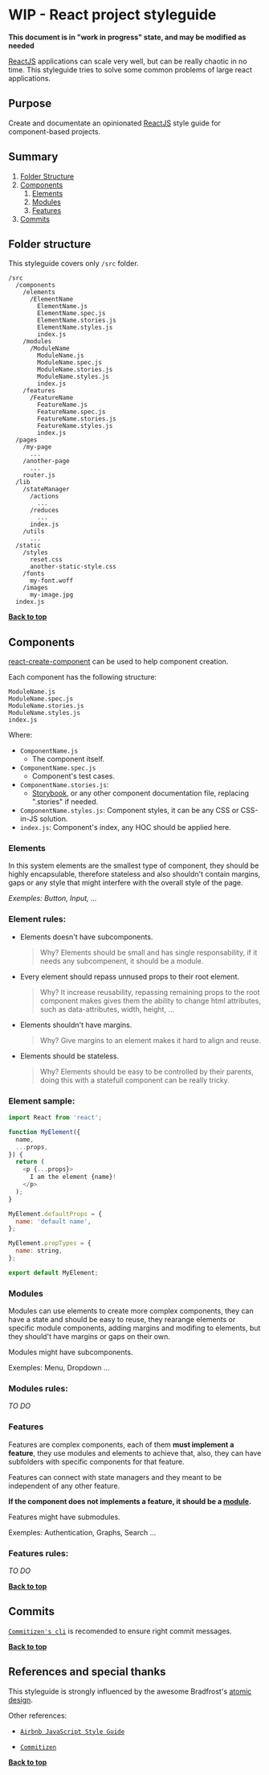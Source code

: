 # WIP - React project styleguide

**This document is in "work in progress" state, and may be modified as needed**

[ReactJS](https://reactjs.org/) applications can scale very well, but can be really chaotic in no time.
This styleguide tries to solve some common problems of large react applications.

## Purpose

Create and documentate an opinionated [ReactJS](https://reactjs.org/) style guide for component-based projects.

## Summary

1. [Folder Structure](#folder-structure)
2. [Components](#components)
    1. [Elements](#elements)
    2. [Modules](#modules)
    3. [Features](#features)
3. [Commits](#commits)

## Folder structure

This styleguide covers only `/src` folder.

```
/src
  /components
    /elements
      /ElementName
        ElementName.js
        ElementName.spec.js
        ElementName.stories.js
        ElementName.styles.js
        index.js
    /modules
      /ModuleName
        ModuleName.js
        ModuleName.spec.js
        ModuleName.stories.js
        ModuleName.styles.js
        index.js
    /features
      /FeatureName
        FeatureName.js
        FeatureName.spec.js
        FeatureName.stories.js
        FeatureName.styles.js
        index.js
  /pages
    /my-page
      ...
    /another-page
      ...
    router.js
  /lib
    /stateManager
      /actions
        ...
      /reduces
        ...
      index.js
    /utils
      ...
  /static
    /styles
      reset.css
      another-static-style.css
    /fonts
      my-font.woff
    /images
      my-image.jpg
  index.js
```

**[Back to top](#summary)**

## Components

[react-create-component](https://github.com/andre-araujo/react-create-component) can be used to help component creation.

Each component has the following structure:
```
ModuleName.js
ModuleName.spec.js
ModuleName.stories.js
ModuleName.styles.js
index.js
```

Where:

- `ComponentName.js`
  - The component itself.
- `ComponentName.spec.js`
  - Component's test cases.
- `ComponentName.stories.js`:
  - [Storybook](https://storybook.js.org/), or any other component documentation file, replacing ".stories" if needed.
- `ComponentName.styles.js`: Component styles, it can be any CSS or CSS-in-JS solution.
- `index.js`: Component's index, any HOC should be applied here.

### Elements

In this system elements are the smallest type of component, they should be highly encapsulable, therefore stateless and also shouldn't contain margins, gaps or any style that might interfere with the overall style of the page.

*Exemples: Button, Input, ...*

### Element rules:

- Elements doesn't have subcomponents.
  > Why? Elements should be small and has single responsability, if it needs any subcompenent, it should be a module.

- Every element should repass unnused props to their root element.
  > Why? It increase reusability, repassing remaining props to the root component makes gives them the ability to change html attributes, such as data-attributes, width, height, ...

- Elements shouldn't have margins.
  > Why? Give margins to an element makes it hard to align and reuse.

- Elements should be stateless.
  > Why? Elements should be easy to be controlled by their parents, doing this with a statefull component can be really tricky.

### Element sample:

```javascript
import React from 'react';

function MyElement({
  name,
  ...props,
}) {
  return (
    <p {...props}>
      I am the element {name}!
    </p>
  );
}

MyElement.defaultProps = {
  name: 'default name',
};

MyElement.propTypes = {
  name: string,
};

export default MyElement;
```

### Modules

Modules can use elements to create more complex components, they can have a state and should be easy to reuse, they rearange elements or specific module components, adding margins and modifing to elements, but they should't have margins or gaps on their own.

Modules might have subcomponents.

Exemples: Menu, Dropdown ...

### Modules rules:

*TO DO*

### Features

Features are complex components, each of them **must implement a feature**, they use modules and elements to achieve that, also, they can have subfolders with specific components for that feature.

Features can connect with state managers and they meant to be independent of any other feature.

**If the component does not implements a feature, it should be a [module](#modules).**

Features might have submodules.

Exemples: Authentication, Graphs, Search ...

### Features rules:

*TO DO*

**[Back to top](#summary)**

## Commits

[`Commitizen's cli`](https://github.com/commitizen/cz-cli) is recomended to ensure right commit messages.

**[Back to top](#summary)**

## References and special thanks

This styleguide is strongly influenced by the awesome Bradfrost's [atomic design](http://bradfrost.com/blog/post/atomic-web-design/).

Other references:

- [`Airbnb JavaScript Style Guide`](https://github.com/airbnb/javascript)

- [`Commitizen`](https://github.com/commitizen)

**[Back to top](#summary)**